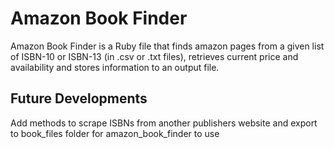 # Amazon Book Finder

Amazon Book Finder is a Ruby file that finds amazon pages from a given list of ISBN-10 or ISBN-13 (in .csv or .txt files), retrieves current price and availability and stores information to an output file.

## Future Developments

Add methods to scrape ISBNs from another publishers website and export to book_files folder for amazon_book_finder to use
